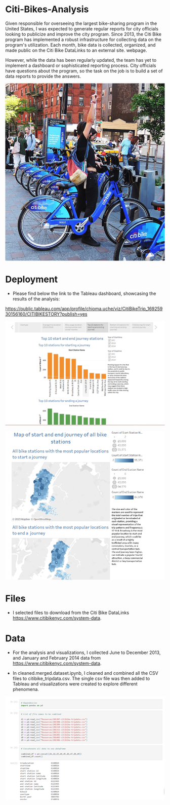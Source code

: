 # Citi-Bikes-Analysis

Given responsible for overseeing the largest bike-sharing program in the United States, I was expected to generate regular reports for city officials looking to publicize and improve the city program.
Since 2013, the Citi Bike program has implemented a robust infrastructure for collecting data on the program's utilization. Each month, bike data is collected, organized, and made public on the Citi Bike DataLinks to an external site. webpage.

However, while the data has been regularly updated, the team has yet to implement a dashboard or sophisticated reporting process. City officials have questions about the program, so the task on the job is to build a set of data reports to provide the answers.

![Alt text](image.png)



# Deployment

* Please find below the link to the Tableau dashboard, showcasing the results of the analysis:

https://public.tableau.com/app/profile/chioma.uche/viz/CitiBikeTrip_16925930156160/CITIBIKESTORY?publish=yes

![Alt text](<Screenshot 2023-10-21 023041.png>)

![Alt text](<Screenshot 2023-10-21 024749.png>)

# Files

* I selected files to download from the Citi Bike DataLinks https://www.citibikenyc.com/system-data.


# Data

* For the analysis and visualizations, I collected June to December 2013, and January and February 2014 data from  https://www.citibikenyc.com/system-data.

* In  cleaned.merged.dataset.ipynb, I cleaned and combined all the CSV files to citibike_tripdata.csv. The single csv file was then added to Tableau and visualizations were created to explore different phenomena.

![Alt text](<Screenshot 2023-10-21 022757.png>)

